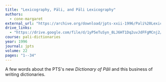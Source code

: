 ```yaml
---
title: "Lexicography, Pāli, and Pāli Lexicography"
authors:
  - cone-margaret
external_url: "https://archive.org/download/jpts-xxii-1996/Pali%20Lexicography%20-%20Margaret%20Cone_text.pdf"
drive_links:
  - "https://drive.google.com/file/d/1yP5eTuSyn_8LJ6HT1Dq2uvJdFFgMCnj2/view?usp=drivesdk"
course: pali-dictionaries
year: 1996
journal: jpts
volume: 22
pages: "1--34"
---
```


A few words about the PTS's new *Dictionary of Pāli* and this business of writing dictionaries.

